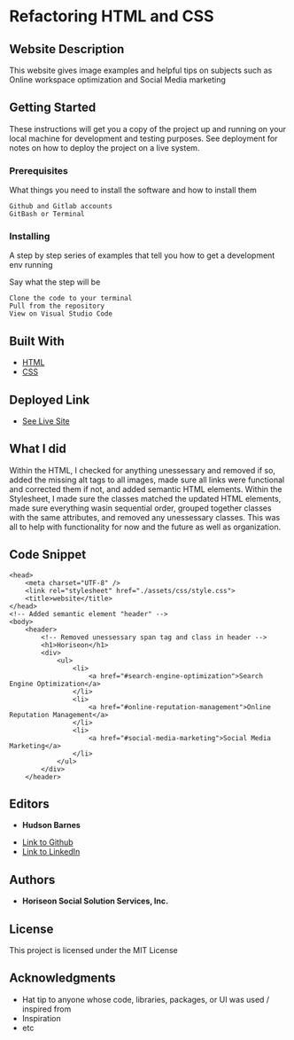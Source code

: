 # Refactoring HTML and CSS

## Website Description

This website gives image examples and helpful tips on subjects such as Online workspace optimization and Social Media marketing

## Getting Started

These instructions will get you a copy of the project up and running on your local machine for development and testing purposes. See deployment for notes on how to deploy the project on a live system.

### Prerequisites

What things you need to install the software and how to install them

```
Github and Gitlab accounts
GitBash or Terminal
```

### Installing

A step by step series of examples that tell you how to get a development env running

Say what the step will be

```
Clone the code to your terminal
Pull from the repository
View on Visual Studio Code
```

## Built With

* [HTML](https://developer.mozilla.org/en-US/docs/Web/HTML)
* [CSS](https://developer.mozilla.org/en-US/docs/Web/CSS)

## Deployed Link

* [See Live Site](#)

## What I did

Within the HTML, I checked for anything unessessary and removed if so, added the missing alt tags to all images, made sure all links were functional and corrected them if not, and added semantic HTML elements.
Within the Stylesheet, I made sure the classes matched the updated HTML elements, made sure everything wasin sequential order, grouped together classes with the same attributes, and removed any unessessary classes.
This was all to help with functionality for now and the future as well as organization.

## Code Snippet

```
<head>
    <meta charset="UTF-8" />
    <link rel="stylesheet" href="./assets/css/style.css">
    <title>website</title>
</head>
<!-- Added semantic element "header" -->
<body>
    <header>
        <!-- Removed unessessary span tag and class in header -->
        <h1>Horiseon</h1>
        <div>
            <ul>
                <li>
                    <a href="#search-engine-optimization">Search Engine Optimization</a>
                </li>
                <li>
                    <a href="#online-reputation-management">Online Reputation Management</a>
                </li>
                <li>
                    <a href="#social-media-marketing">Social Media Marketing</a>
                </li>
            </ul>
        </div>
    </header>

```

## Editors

* **Hudson Barnes**
- [Link to Github](https://github.com/hudsonmbarnes)
- [Link to LinkedIn](https://www.linkedin.com/in/hudson-barnes-398483151/) 


## Authors

* **Horiseon Social Solution Services, Inc.** 


## License

This project is licensed under the MIT License 

## Acknowledgments

* Hat tip to anyone whose code, libraries, packages, or UI was used  / inspired from
* Inspiration
* etc
